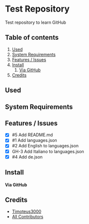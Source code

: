# Test Repository
Test repository to learn GitHub

## Table of contents
1. [Used](#used)
1. [System Requirements](#system-requirements)
1. [Features / Issues](#features)
1. [Install](#install)
    1. [Via GitHub](#via-github)
1. [Credits](#credits)

## Used

## System Requirements

## Features / Issues
* [X] #5 Add README.md 
* [X] #1 Add languages.json
* [X] #2 Add English to languages.json
* [X] GH-3 Add Italiano to languages.json
* [X] #4 Add de.json

## Install

#### Via GitHub

## Credits
* [Timoteus3000](https://github.com/Timoteus3000)
* [All Contributors](https://github.com/Timoteus3000/test/graphs/contributors)